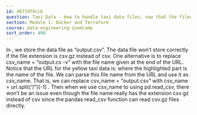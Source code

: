 ```yaml
---
id: d677df9ccb
question: Taxi Data - How to handle taxi data files, now that the files are available as *.csv.gz?
section: Module 1: Docker and Terraform
course: data-engineering-zoomcamp
sort_order: 490
---
```


In , we store the data file as “output.csv”. The data file won’t store correctly if the file extension is csv.gz instead of csv. One alternative is to replace csv_name = “output.cs -v” with the file name given at the end of the URL. Notice that the URL for the yellow taxi data is:  where the highlighted part is the name of the file. We can parse this file name from the URL and use it as csv_name. That is, we can replace csv_name = “output.csv” with
csv_name = url.split(“/”)[-1] . Then when we use csv_name to using pd.read_csv, there won’t be an issue even though the file name really has the extension csv.gz instead of csv since the pandas read_csv function can read csv.gz files directly.

